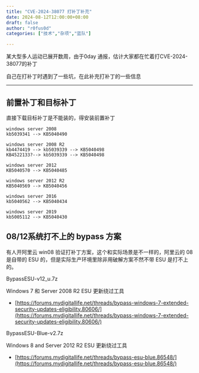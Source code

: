```yaml
---
title: "CVE-2024-38077 打补丁补充"
date: 2024-08-12T12:00:00+08:00
draft: false
author: "r0fus0d"
categories: ["技术","杂项","蓝队"]

---
```


某大型多人运动已展开数周，由于0day 通报，估计大家都在忙着打CVE-2024-38077的补丁

自己在打补丁时遇到了一些坑，在此补充打补丁的一些信息

<!--more-->

---

## 前置补丁和目标补丁

直接下载目标补丁是不能装的，得安装前置补丁
```
windows server 2008
kb5039341 --> KB5040490

windows server 2008 R2
kb4474419 --> kb5039339 --> KB5040498
KB4522133?--> kb5039339 --> KB5040498

windows server 2012
KB5040570 --> KB5040485

windows server 2012 R2
KB5040569 --> KB5040456

windows server 2016
kb5040562 --> KB5040434

windows server 2019
kb5005112 --> KB5040430
```

## 08/12系统打不上的 bypass 方案

有人开阿里云 win08 验证打补丁方案，这个和实际场景是不一样的，阿里云的 08 是自带的 ESU 的，但是实际生产环境里除非用破解方案不然不带 ESU 是打不上的。

BypassESU-v12_u.7z

Windows 7 和 Server 2008 R2 ESU 更新绕过工具

- [https://forums.mydigitallife.net/threads/bypass-windows-7-extended-security-updates-eligibility.80606/](https://forums.mydigitallife.net/threads/bypass-windows-7-extended-security-updates-eligibility.80606/)

BypassESU-Blue-v2.7z

Windows 8 and Server 2012 R2 ESU 更新绕过工具

- [https://forums.mydigitallife.net/threads/bypass-esu-blue.86548/](https://forums.mydigitallife.net/threads/bypass-esu-blue.86548/)

